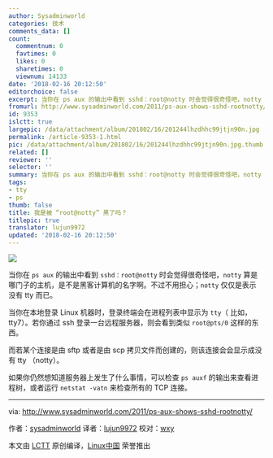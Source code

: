 ```yaml
---
author: Sysadminworld
categories: 技术
comments_data: []
count:
  commentnum: 0
  favtimes: 0
  likes: 0
  sharetimes: 0
  viewnum: 14133
date: '2018-02-16 20:12:50'
editorchoice: false
excerpt: 当你在 ps aux 的输出中看到 sshd：root@notty 时会觉得很奇怪吧，notty 算是哪门子的主机，是不是黑客计算机的名字啊。
fromurl: http://www.sysadminworld.com/2011/ps-aux-shows-sshd-rootnotty/
id: 9353
islctt: true
largepic: /data/attachment/album/201802/16/201244lhzdhhc99jtjn90n.jpg
permalink: /article-9353-1.html
pic: /data/attachment/album/201802/16/201244lhzdhhc99jtjn90n.jpg.thumb.jpg
related: []
reviewer: ''
selector: ''
summary: 当你在 ps aux 的输出中看到 sshd：root@notty 时会觉得很奇怪吧，notty 算是哪门子的主机，是不是黑客计算机的名字啊。
tags:
- tty
- ps
thumb: false
title: 我是被 “root@notty” 黑了吗？
titlepic: true
translator: lujun9972
updated: '2018-02-16 20:12:50'
---
```


![](/data/attachment/album/201802/16/201244lhzdhhc99jtjn90n.jpg)


当你在 `ps aux` 的输出中看到 `sshd：root@notty` 时会觉得很奇怪吧，`notty` 算是哪门子的主机，是不是黑客计算机的名字啊。不过不用担心；`notty` 仅仅是表示 没有 tty 而已。


当你在本地登录 Linux 机器时，登录终端会在进程列表中显示为 `tty`（ 比如，tty7）。若你通过 ssh 登录一台远程服务器，则会看到类似 `root@pts/0` 这样的东西。


而若某个连接是由 sftp 或者是由 scp 拷贝文件而创建的，则该连接会会显示成没有 tty （notty）。


如果你仍然想知道服务器上发生了什么事情，可以检查 `ps auxf` 的输出来查看进程树，或者运行 `netstat -vatn` 来检查所有的 TCP 连接。




---


via: <http://www.sysadminworld.com/2011/ps-aux-shows-sshd-rootnotty/>


作者：[sysadminworld](http://www.sysadminworld.com) 译者：[lujun9972](https://github.com/lujun9972) 校对：[wxy](https://github.com/wxy)


本文由 [LCTT](https://github.com/LCTT/TranslateProject) 原创编译，[Linux中国](https://linux.cn/) 荣誉推出